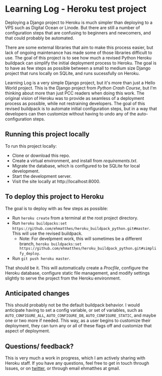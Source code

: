 Learning Log - Heroku test project
===

Deploying a Django project to Heroku is much simpler than deploying to a VPS such as Digital Ocean or Linode. But there are still a number of configuration steps that are confusing to beginners and newcomers, and that could probably be automated.

There are some external libraries that aim to make this process easier, but lack of ongoing maintenance has made some of those libraries difficult to use. The goal of this project is to see how much a revised Python Heroku buildpack can simplify the initial deployment process to Heroku. The goal is to have as few steps as possible between a small to medium size Django project that runs locally on SQLite, and runs sucessfully on Heroku.

Learning Log is a very simple Django project, but it's more than just a Hello World project. This is the Django project from *Python Crash Course*, but I'm thinking about more than just PCC readers when doing this work. The original vision of Heroku was to provide as seamless of a deployment process as possible, while not restraining developers. The goal of this revised buildpack is to automate initial configuration steps, but in a way that developers can then customize without having to undo any of the auto-configuration steps.

Running this project locally
---

To run this project locally:

- Clone or download this repo.
- Create a virtual environment, and install from *requirements.txt*.
- Migrate the database, which is configured to be SQLite for local development.
- Start the development server.
- Visit the site locally at http://localhost:8000.

To deploy this project to Heroku
---

The goal is to deploy with as few steps as possible:

- Run `heroku create` from a terminal at the root project directory.
- Run `heroku buildpacks:set https://github.com/ehmatthes/heroku_buildpack_python.git#master`. This will use the revised buildpack.
  - Note: For develpment work, this will sometimes be a different branch, `heroku buildpacks:set https://github.com/ehmatthes/heroku_buildpack_python.git#simplify_deploy`.
- Run `git push heroku master`.

That should be it. This will automatically create a *Procfile*, configure the Heroku database, configure static file management, and modify settings slightly to serve the project from the Heroku environment.

Anticipated changes
---

This should probably not be the default buildpack behavior. I would anticipate having to set a config variable, or set of variables, such as `AUTO_CONFIGURE_ALL`, `AUTO_CONFIGURE_DB`, `AUTO_CONFIGURE_STATIC`, and maybe one or two more if needed. This way, as a user begins to customize their deployment, they can turn any or all of these flags off and customize that aspect of deployment.

Questions/ feedback?
---

This is very much a work in progress, which I am actively sharing with Heroku staff. If you have any questions, feel free to get in touch through Issues, or on [twitter](https://twitter.com/ehmatthes/), or through email ehmatthes at gmail.